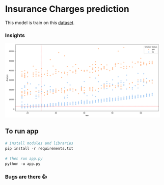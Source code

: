 # Insurance Charges prediction

This model is train on this [dataset]([text](https://github.com/sukhioo7/dataset/blob/main/insurance.csv)). 

### Insights 
![Image](./dataset/main.png)


## To run  app
```python
# install modules and libraries
pip install -r requirements.txt

# then run app.py
python -u app.py
```

### Bugs are there 👍  
